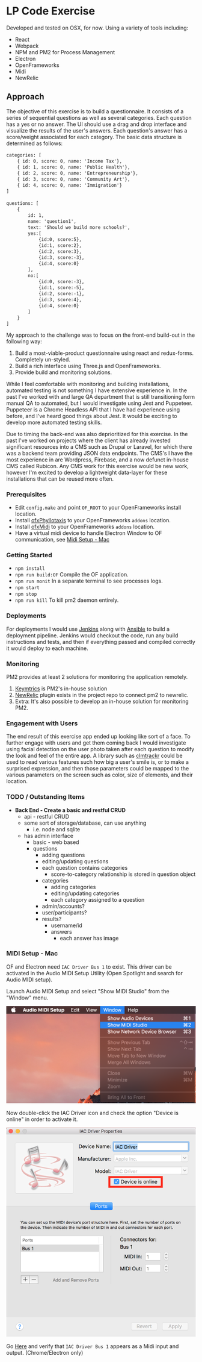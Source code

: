 # LP Code Exercise
Developed and tested on OSX, for now. Using a variety of tools including:

* React
* Webpack
* NPM and PM2 for Process Management
* Electron
* OpenFrameworks
* Midi
* NewRelic

## Approach
The objective of this exercise is to build a questionnaire. It consists of a series of sequential questions as well as several categories. 
Each question has a yes or no answer. The UI should use a drag and drop interface and visualize the results of the user's answers. 
Each question's answer has a score/weight associated for each category.  The basic data structure is determined as follows:
```
categories: [
    { id: 0, score: 0, name: 'Income Tax'},
    { id: 1, score: 0, name: 'Public Health'},
    { id: 2, score: 0, name: 'Entrepreneurship'},
    { id: 3, score: 0, name: 'Community Art'},
    { id: 4, score: 0, name: 'Immigration'}
]

questions: [ 
    {
        id: 1,
        name: 'question1',
        text: 'Should we build more schools?',
        yes:[
            {id:0, score:5},
            {id:1, score:2},
            {id:2, score:3},
            {id:3, score:-3},
            {id:4, score:0}
        ],
        no:[
            {id:0, score:-3},
            {id:1, score:-5},
            {id:2, score:-1},
            {id:3, score:4},
            {id:4, score:0}
        ]
    }
]
```
My approach to the challenge was to focus on the front-end build-out in the following way:
1) Build a most-viable-product questionnaire using react and redux-forms. Completely un-styled.
2) Build a rich interface using Three.js and OpenFrameworks.
3) Provide build and monitoring solutions.

While I feel comfortable with monitoring and building installations, automated testing is not something I have extensive experience in. 
In the past I've worked with and large QA department that is still transitioning form manual QA to automated, but I would investigate using Jest and Puppeteer.
Puppeteer is a Chrome Headless API that I have had experience using before, and I've heard good things about Jest. It would be exciting to develop more automated testing skills.

Due to timing the back-end was also deprioritized for this exercise. In the past I've worked on projects where the client 
has already invested significant resources into a CMS such as Drupal or Laravel, for which there was a backend team providing JSON data endpoints. 
The CMS's I have the most experience in are Wordpress, Firebase, and a now defunct in-house CMS called Rubicon. Any CMS work for this exercise would be new work,
however I'm excited to develop a lightweight data-layer for these installations that can be reused more often.

### Prerequisites
* Edit `config.make` and point `OF_ROOT` to your OpenFrameworks install location.
* Install [ofxPhyllotaxis](https://github.com/edap/ofxPhyllotaxis) to your OpenFrameworks `addons` location.
* Install [ofxMidi](https://github.com/danomatika/ofxMidi) to your OpenFrameworks `addons` location.
* Have a virtual midi device to handle Electron Window to OF communication, see [Midi Setup - Mac](#midi-setup--mac)

### Getting Started
* `npm install`
* `npm run build:OF` Compile the OF application.
* `npm run monit` In a separate terminal to see processes logs.
* `npm start`
* `npm stop`
* `npm run kill` To kill pm2 daemon entirely.

### Deployments
For deployments I would use [Jenkins](https://jenkins.io/) along with [Ansible](https://www.ansible.com/) to build a deployment pipeline.
Jenkins would checkout the code, run any build instructions and tests, and then if everything passed and compiled correctly it would deploy to
each machine.

### Monitoring
PM2 provides at least 2 solutions for monitoring the application remotely. 
1) [Keymtrics](https://keymetrics.io/) is PM2's in-house solution
2) [NewRelic](https://newrelic.com/) plugin exists in the project repo to connect pm2 to newrelic.
3) Extra: It's also possible to develop an in-house solution for monitoring PM2. 

### Engagement with Users
The end result of this exercise app ended up looking like sort of a face. To further engage with users and get them coming back I would investigate
using facial detection on the user photo taken after each question to modify the look and feel of the entire app. A library such as [clmtrackr](https://github.com/auduno/clmtrackr)
could be used to read various features such how big a user's smile is, or to make a surprised expression, and then those parameters could be mapped to 
the various parameters on the screen such as color, size of elements, and their location.

### TODO / Outstanding Items
* **Back End - Create a basic and restful CRUD**
    * api - restful CRUD
    * some sort of storage/database, can use anything
        * i.e. node and sqlite
    * has admin interface
        * basic - web based
        * questions
            * adding questions
            * editing/updating questions
            * each question contains categories
                * score-to-category relationship is stored in question object
            * categories
                * adding categories
                * editing/updating categories
                * each category assigned to a question
            * admin/accounts?
            * user/participants?
            * results?
                * username/id
                * answers
                    * each answer has image

### MIDI Setup - Mac
OF and Electron need `IAC Driver Bus 1` to exist. This driver can be activated in the Audio MIDI Setup Utility (Open Spotlight and search for Audio MIDI setup).

Launch Audio MIDI Setup and select "Show MIDI Studio" from the "Window" menu.

![Midi Setup 1](midi-1.png)

Now double-click the IAC Driver icon and check the option "Device is online" in order to activate it.

![Midi Setup 2](midi-2.png)

Go [Here](https://factotumo.com/web-midi-console/) and verify that `IAC Driver Bus 1` appears as a Midi input and output. (Chrome/Electron only)
